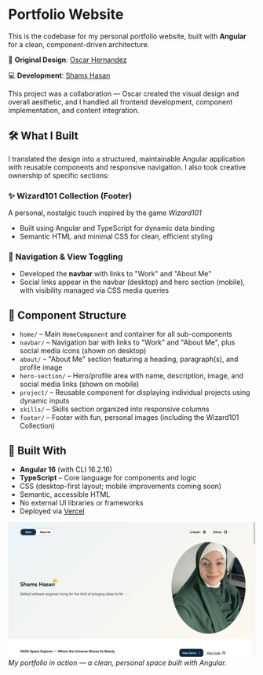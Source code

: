 # Portfolio Website

This is the codebase for my personal portfolio website, built with **Angular** for a clean, component-driven architecture.

🎨 **Original Design**: [Oscar Hernandez](https://github.com/OscarViquez)

💻 **Development**: [Shams Hasan](https://github.com/shamsytech)

This project was a collaboration — Oscar created the visual design and overall aesthetic, and I handled all frontend development, component implementation, and content integration.

## 🛠 What I Built

I translated the design into a structured, maintainable Angular application with reusable components and responsive navigation. I also took creative ownership of specific sections:

### ✨ Wizard101 Collection (Footer)
A personal, nostalgic touch inspired by the game _Wizard101_
- Built using Angular and TypeScript for dynamic data binding  
- Semantic HTML and minimal CSS for clean, efficient styling

### 🔗 Navigation & View Toggling
- Developed the **navbar** with links to "Work" and "About Me"
- Social links appear in the navbar (desktop) and hero section (mobile), with visibility managed via CSS media queries

## 📁 Component Structure

- `home/` – Main `HomeComponent` and container for all sub-components
- `navbar/` – Navigation bar with links to "Work" and "About Me", plus social media icons (shown on desktop)
- `about/` – "About Me" section featuring a heading, paragraph(s), and profile image
- `hero-section/` – Hero/profile area with name, description, image, and social media links (shown on mobile)
- `project/` – Reusable component for displaying individual projects using dynamic inputs
- `skills/` – Skills section organized into responsive columns
- `footer/` – Footer with fun, personal images (including the Wizard101 Collection)

## 🚀 Built With

- **Angular 16** (with CLI 16.2.16)
- **TypeScript** – Core language for components and logic
- CSS (desktop-first layout; mobile improvements coming soon)
- Semantic, accessible HTML
- No external UI libraries or frameworks
- Deployed via [Vercel](https://shamsytech.vercel.app/)

![Portfolio Screenshot](screenshots/portfolio-screenshot.png)
*My portfolio in action — a clean, personal space built with Angular.*
